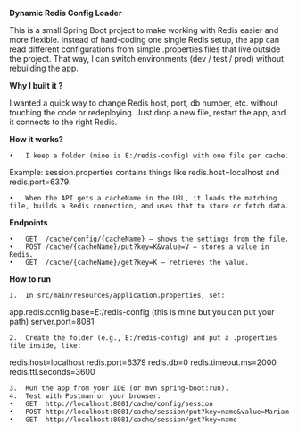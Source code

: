 
**Dynamic Redis Config Loader**

This is a small Spring Boot project  to make working with Redis easier and more flexible.
Instead of hard-coding one single Redis setup, the app can read different configurations from simple .properties files that live outside the project. That way, I can switch environments (dev / test / prod) without rebuilding the app.

**Why I built it ?**


I wanted a quick way to change Redis host, port, db number, etc. without touching the code or redeploying. Just drop a new file, restart the app, and it connects to the right Redis.

**How it works?**

	•	I keep a folder (mine is E:/redis-config) with one file per cache.
Example: session.properties contains things like redis.host=localhost and redis.port=6379.

	•	When the API gets a cacheName in the URL, it loads the matching file, builds a Redis connection, and uses that to store or fetch data.

**Endpoints**

    •	GET  /cache/config/{cacheName} – shows the settings from the file.
	•	POST /cache/{cacheName}/put?key=K&value=V – stores a value in Redis.
	•	GET  /cache/{cacheName}/get?key=K – retrieves the value.

**How to run**

	1.	In src/main/resources/application.properties, set:

app.redis.config.base=E:/redis-config (this is mine but you can put your path)
server.port=8081


	2.	Create the folder (e.g., E:/redis-config) and put a .properties file inside, like:

redis.host=localhost
redis.port=6379
redis.db=0
redis.timeout.ms=2000
redis.ttl.seconds=3600


	3.	Run the app from your IDE (or mvn spring-boot:run).
	4.	Test with Postman or your browser:
	•	GET  http://localhost:8081/cache/config/session
	•	POST http://localhost:8081/cache/session/put?key=name&value=Mariam
	•	GET  http://localhost:8081/cache/session/get?key=name
